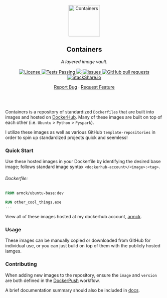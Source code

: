 <!-- header -->
<div align="center">
    <p>
    <!-- Header -->
        <img width="100px" src="https://img.stackshare.io/stack/979421/default_7b21deccd8ef4e667218f8a46721601eec9455f4.png"  alt="Containers" />
        <h2>Containers</h2>
        <p><i>A layered image vault.</i></p>
    </p>
    <p>
    <!-- Shields -->
        <a href="https://github.com/armckinney/containers/LICENSE.txt">
            <img alt="License" src="https://img.shields.io/github/license/armckinney/containers.svg" />
        </a>
        <a href="https://github.com/armckinney/containers/actions">
            <img alt="Tests Passing" src="https://github.com/armckinney/containers/workflows/Test/badge.svg" />
        </a>
        <a href="https://codecov.io/gh/armckinney/containers">
            <img src="https://codecov.io/gh/armckinney/containers/branch/master/graph/badge.svg" />
        </a>
        <a href="https://github.com/armckinney/containers/issues">
            <img alt="Issues" src="https://img.shields.io/github/issues/armckinney/containers" />
        </a>
        <a href="https://github.com/armckinney/containers/pulls">
            <img alt="GitHub pull requests" src="https://img.shields.io/github/issues-pr/armckinney/containers" />
        </a>
        <a href="https://stackshare.io/armck/containers">
            <img alt="StackShare.io" src="http://img.shields.io/badge/tech-stack-0690fa.svg?label=StackShare.io">
        </a>
    </p>
    <p>
    <!-- Links -->
        <a href="https://github.com/armckinney/containers/issues/new/choose">Report Bug</a>
        ·
        <a href="https://github.com/armckinney/containers/issues/new/choose">Request Feature</a>
    </p>
</div>
<br>
<br>

<!-- Description -->
Containers is a repository of standardized `Dockerfiles` that are built into images and hosted on [DockerHub](https://hub.docker.com/).
Many of these images are built on top of each other (i.e. `Ubuntu` > `Python` > `Pyspark`).

I utilize these images as well as various GitHub `template-repositories` in order to spin up standardized projects quick and seemless!

### Quick Start

Use these hosted images in your Dockerfile by identifying the desired base image; follows standard image syntax `<dockerhub-account>/<image>:<tag>`.

###### Dockerfile:
```dockerfile
FROM armck/ubuntu-base:dev

RUN other_cool_things.exe
...
```

View all of these images hosted at my dockerhub account, [armck](https://hub.docker.com/u/armck).

### Usage

These images can be manually copied or downloaded from GitHub for individual use, or you can just build on top of them with the publicly hosted iamges.

### Contributing
When adding new images to the repository, ensure the `image` and `version` are both defined in the [DockerPush](.github\workflows\docker-push.yml) workflow.

A brief documentation summary should also be included in [docs](containers\README.md).
